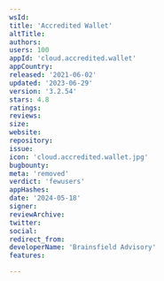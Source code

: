 ```yaml
---
wsId: 
title: 'Accredited Wallet'
altTitle: 
authors: 
users: 100
appId: 'cloud.accredited.wallet'
appCountry: 
released: '2021-06-02'
updated: '2023-06-29'
version: '3.2.54'
stars: 4.8
ratings: 
reviews: 
size: 
website: 
repository: 
issue: 
icon: 'cloud.accredited.wallet.jpg'
bugbounty: 
meta: 'removed'
verdict: 'fewusers'
appHashes: 
date: '2024-05-18'
signer: 
reviewArchive: 
twitter: 
social: 
redirect_from: 
developerName: 'Brainsfield Advisory'
features: 

---
```


